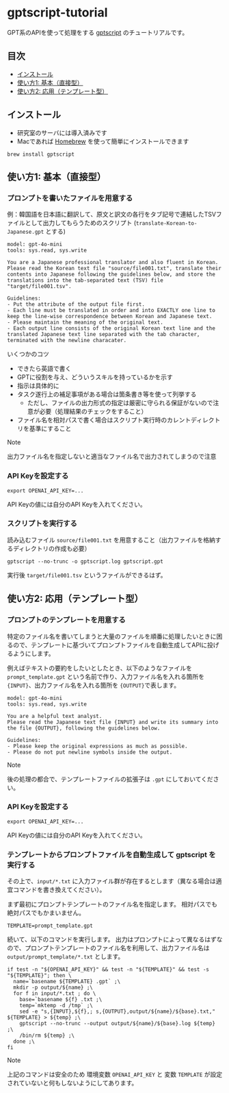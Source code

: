 # gptscript-tutorial

GPT系のAPIを使って処理をする [gptscript](https://github.com/gptscript-ai/gptscript) のチュートリアルです。

## 目次
- [インストール](#インストール)
- [使い方1: 基本（直接型）](#使い方1-基本直接型)
- [使い方2: 応用（テンプレート型）](#使い方2-応用テンプレート型)

## インストール
- 研究室のサーバには導入済みです
- Macであれば [Homebrew](https://brew.sh/ja/) を使って簡単にインストールできます
```
brew install gptscript
```

## 使い方1: 基本（直接型）
### プロンプトを書いたファイルを用意する
例：韓国語を日本語に翻訳して、原文と訳文の各行をタブ記号で連結したTSVファイルとして出力してもらうためのスクリプト (`translate-Korean-to-Japanese.gpt` とする)
```
model: gpt-4o-mini
tools: sys.read, sys.write

You are a Japanese professional translator and also fluent in Korean.
Please read the Korean text file "source/file001.txt", translate their contents into Japanese following the guidelines below, and store the translations into the tab-separated text (TSV) file "target/file001.tsv".

Guidelines:
- Put the attribute of the output file first.
- Each line must be translated in order and into EXACTLY one line to keep the line-wise correspondence between Korean and Japanese text.
- Please maintain the meaning of the original text.
- Each output line consists of the original Korean text line and the translated Japanese text line separated with the tab character, terminated with the newline characater.
```

いくつかのコツ
- できたら英語で書く
- GPTに役割を与え、どういうスキルを持っているかを示す
- 指示は具体的に
- タスク遂行上の補足事項がある場合は箇条書き等を使って列挙する
  - ただし、ファイルの出力形式の指定は厳密に守られる保証がないので注意が必要（処理結果のチェックをすること）
- ファイル名を相対パスで書く場合はスクリプト実行時のカレントディレクトリを基準にすること

>[!NOTE]
>出力ファイル名を指定しないと適当なファイル名で出力されてしまうので注意

### API Keyを設定する
```
export OPENAI_API_KEY=...
```
API Keyの値には自分のAPI Keyを入れてください。

### スクリプトを実行する
読み込むファイル `source/file001.txt` を用意すること（出力ファイルを格納するディレクトリの作成も必要）
```
gptscript --no-trunc -o gptscript.log gptscript.gpt
```
実行後 `target/file001.tsv` というファイルができるはず。


## 使い方2: 応用（テンプレート型）
### プロンプトのテンプレートを用意する
特定のファイル名を書いてしまうと大量のファイルを順番に処理したいときに困るので、テンプレートに基づいてプロンプトファイルを自動生成してAPIに投げるようにします。

例えばテキストの要約をしたいとしたとき、以下のようなファイルを `prompt_template.gpt` という名前で作り、入力ファイル名を入れる箇所を `{INPUT}`、出力ファイル名を入れる箇所を `{OUTPUT}`で表します。
```
model: gpt-4o-mini
tools: sys.read, sys.write

You are a helpful text analyst.
Please read the Japanese text file {INPUT} and write its summary into the file {OUTPUT}, following the guidelines below.

Guidelines:
- Please keep the original expressions as much as possible.
- Please do not put newline symbols inside the output.
```
>[!NOTE]
>後の処理の都合で、テンプレートファイルの拡張子は `.gpt` にしておいてください。

### API Keyを設定する
```
export OPENAI_API_KEY=...
```
API Keyの値には自分のAPI Keyを入れてください。

### テンプレートからプロンプトファイルを自動生成して gptscript を実行する
その上で、`input/*.txt` に入力ファイル群が存在するとします（異なる場合は適宜コマンドを書き換えてください）。

まず最初にプロンプトテンプレートのファイル名を指定します。
相対パスでも絶対パスでもかまいません。
```
TEMPLATE=prompt_template.gpt
```

続いて、以下のコマンドを実行します。
出力はプロンプトによって異なるはずなので、プロンプトテンプレートのファイル名を利用して、出力ファイル名は `output/prompt_template/*.txt` とします。
```
if test -n "${OPENAI_API_KEY}" && test -n "${TEMPLATE}" && test -s "${TEMPLATE}"; then \
  name=`basename ${TEMPLATE} .gpt` ;\
  mkdir -p output/${name} ;\
  for f in input/*.txt ; do \
    base=`basename ${f} .txt ;\
    temp=`mktemp -d /tmp` ;\
    sed -e "s,{INPUT},${f},; s,{OUTPUT},output/${name}/${base}.txt," ${TEMPLATE} > ${temp} ;\
    gptscript --no-trunc --output output/${name}/${base}.log ${temp} ;\
    /bin/rm ${temp} ;\
  done ;\
fi
```

>[!NOTE]
>上記のコマンドは安全のため 環境変数 `OPENAI_API_KEY` と 変数 `TEMPLATE` が設定されていないと何もしないようにしてあります。
